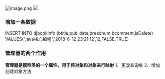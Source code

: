 ![image.png](https://upload-images.jianshu.io/upload_images/14371339-05a043ea7b91b7dc.png?imageMogr2/auto-orient/strip%7CimageView2/2/w/1240) 
![ ](https://upload-images.jianshu.io/upload_images/14371339-3415d89630c48975.png?imageMogr2/auto-orient/strip%7CimageView2/2/w/1240)


### 增加一条数据
INSERT INTO djbookinfo (btitle,pub_date,breadnum,bcomment,isDelete) VALUES("java核心编程",'2018-6-12 23:21:12',12,FALSE,TRUE)


### 管理器的两个作用

**管理器是模型类的一个属性，用于将对象和对象进行映射**
1、更改查询集
2、增加创建对象方法